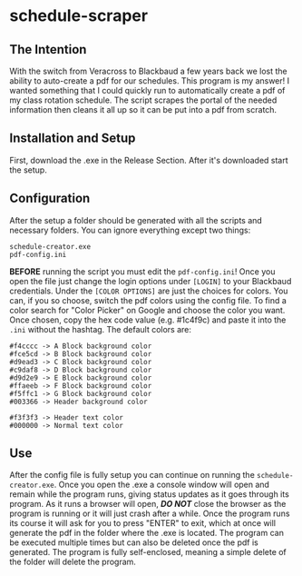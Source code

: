 ﻿# schedule-scraper
## The Intention
With the switch from Veracross to Blackbaud a few years back we lost the ability to auto-create a pdf for our schedules. This program is my answer! I wanted something that I could quickly run to automatically create a pdf of my class rotation schedule. The script scrapes the portal of the needed information then cleans it all up so it can be put into a pdf from scratch.

## Installation and Setup
First, download the .exe in the Release Section. After it's downloaded start the setup.

## Configuration
After the setup a folder should be generated with all the scripts and necessary folders. You can ignore everything except two things:
```
schedule-creator.exe
pdf-config.ini
```
**BEFORE** running the script you must edit the `pdf-config.ini`! Once you open the file just change the login options under `[LOGIN]` to your Blackbaud credentials. Under the `[COLOR OPTIONS]` are just the choices for colors. You can, if you so choose, switch the pdf colors using the config file. To find a color search for "Color Picker" on Google and choose the color you want. Once chosen, copy the hex code value (e.g. #1c4f9c) and paste it into the `.ini` without the hashtag. The default colors are:
```
#f4cccc -> A Block background color
#fce5cd -> B Block background color
#d9ead3 -> C Block background color
#c9daf8 -> D Block background color
#d9d2e9 -> E Block background color
#ffaeeb -> F Block background color
#f5ffc1 -> G Block background color
#003366 -> Header background color

#f3f3f3 -> Header text color
#000000 -> Normal text color
```
## Use 
After the config file is fully setup you can continue on running the `schedule-creator.exe`. Once you open the .exe a console window will open and remain while the program runs, giving status updates as it goes through its program. As it runs a browser will open, ***DO NOT*** close the browser as the program is running or it will just crash after a while. Once the program runs its course it will ask for you to press "ENTER" to exit, which at once will generate the pdf in the folder where the .exe is located. The program can be executed multiple times but can also be deleted once the pdf is generated. The program is fully self-enclosed, meaning a simple delete of the folder will delete the program. 
